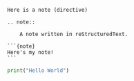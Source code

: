 ```{note}
Here is a note (directive)
```

```{eval-rst}
.. note::

    A note written in reStructuredText.
```

````{margin}
```{note}
Here's my note!
```
````

```python
print("Hello World")
```
